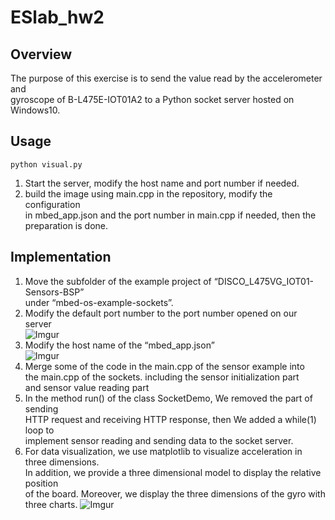 # ESlab_hw2

## Overview

The purpose of this exercise is to send the value read by the accelerometer and  
gyroscope of B-L475E-IOT01A2 to a Python socket server hosted on Windows10.

## Usage

    python visual.py
1.  Start the server, modify the host name and port number if needed.
2.  build the image using main.cpp in the repository, modify the configuration  
    in mbed_app.json and the port number in main.cpp if needed, then the preparation is      done.
    
## Implementation

1.  Move the subfolder of the example project of “DISCO_L475VG_IOT01-Sensors-BSP”  
    under “mbed-os-example-sockets”.
2.  Modify the default port number to the port number opened on our server  
    ![Imgur](https://i.imgur.com/lhPS9Tv.png)
3.  Modify the host name of the “mbed_app.json”  
    ![Imgur](https://i.imgur.com/TikVwRA.png)
4.  Merge some of the code in the main.cpp of the sensor example into  
    the main.cpp of the sockets. including the sensor initialization part   
    and sensor value reading part
5.  In the method run() of the class SocketDemo, We removed the part of sending  
    HTTP request and receiving HTTP response, then We added a while(1) loop to  
    implement sensor reading and sending data to the socket server.
6.  For data visualization, we use matplotlib to visualize acceleration in three 
    dimensions.   
    In addition, we provide a three dimensional model to display the relative position  
    of the board. Moreover, we display the three dimensions of the gyro with three charts.
    ![Imgur](https://i.imgur.com/bkk1j5E.png)


